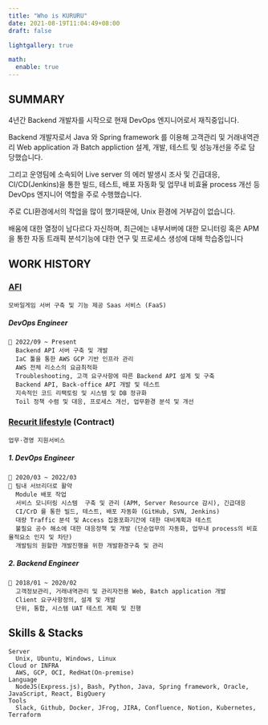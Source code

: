 ```yaml
---
title: "Who is KURURU"
date: 2021-08-19T11:04:49+08:00
draft: false

lightgallery: true

math:
  enable: true
---
```


## SUMMARY

4년간 Backend 개발자를 시작으로 현재 DevOps 엔지니어로서 재직중입니다.

Backend 개발자로서 Java 와 Spring framework 를 이용해 고객관리 및 거래내역관리 Web application 과 Batch appliction 설계, 개발, 테스트 및 성능개선을 주로 담당했습니다.

그리고 운영팀에 소속되어 Live server 의 에러 발생시 조사 및 긴급대응, CI/CD(Jenkins)을 통한 빌드, 테스트, 배포 자동화 및 업무내 비효율 process 개선 등 DevOps 엔지니어 역할을 주로 수행했습니다.

주로 CLI환경에서의 작업을 많이 했기때문에, Unix 환경에 거부감이 없습니다.

배움에 대한 열정이 남다르다 자신하며, 최근에는 내부서버에 대한 모니터링 혹은 APM을 통한 자동 트래픽 분석기능에 대한 연구 및 프로세스 생성에 대해 학습중입니다


## WORK HISTORY

### [AFI](https://www.afidev.com/)

    모바일게임 서버 구축 및 기능 제공 Saas 서비스 (FaaS)

##### DevOps Engineer

    🔆 2022/09 ~ Present
      Backend API 서버 구축 및 개발
      IaC 툴을 통한 AWS GCP 기반 인프라 관리
      AWS 전체 리소스의 요금최적화
      Troubleshooting, 고객 요구사항에 따른 Backend API 설계 및 구축
      Backend API, Back-office API 개발 및 테스트
      지속적인 코드 리팩토링 및 시스템 및 DB 정규화
      Toil 정책 수렴 및 대응, 프로세스 개선, 업무환경 분석 및 개선

### [Recurit lifestyle](https://www.recruit.co.jp/) (Contract)

    업무·경영 지원서비스

##### 1. DevOps Engineer

    🔆 2020/03 ~ 2022/03
    🔆 팀내 서브리더로 활약
      Module 배포 작업
      서비스 모니터링 시스템  구축 및 관리 (APM, Server Resource 감시), 긴급대응
      CI/CrD 를 통한 빌드, 테스트, 배포 자동화 (GitHub, SVN, Jenkins)
      대량 Traffic 분석 및 Access 집중포화기간에 대한 대비계획과 테스트
      불필요 공수 해소에 대한 대응정책 및 개발 (단순업무의 자동화, 업무내 process의 비효율적요소 인지 및 차단)
      개발팀의 원할한 개발진행을 위한 개발환경구축 및 관리

##### 2. Backend Engineer

    🔆 2018/01 ~ 2020/02
      고객정보관리, 거래내역관리 및 관리자전용 Web, Batch application 개발
      Client 요구사항정의, 설계 및 개발
      단위, 통합, 시스템 UAT 테스트 계획 및 진행

## Skills & Stacks

    Server
      Unix, Ubuntu, Windows, Linux
    Cloud or INFRA
      AWS, GCP, OCI, RedHat(On-premise)
    Language
      NodeJS(Express.js), Bash, Python, Java, Spring framework, Oracle, JavaScript, React, BigQuery
    Tools
      Slack, Github, Docker, JFrog, JIRA, Confluence, Notion, Kubernetes, Terraform
